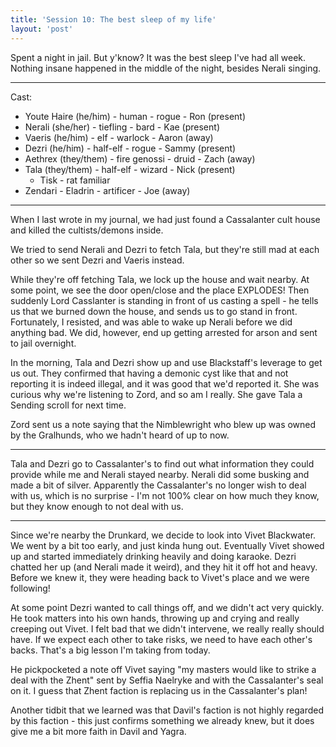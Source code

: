 ```yaml
---
title: 'Session 10: The best sleep of my life'
layout: 'post'
---
```


Spent a night in jail. But y'know? It was the best sleep I've had all week. Nothing insane happened in the middle of the night, besides Nerali singing.

---

Cast:

* Youte Haire (he/him) - human - rogue - Ron (present)
* Nerali (she/her) - tiefling - bard - Kae (present)
* Vaeris (he/him) - elf - warlock - Aaron (away)
* Dezri (he/him) - half-elf - rogue - Sammy (present)
* Aethrex (they/them) - fire genossi - druid - Zach (away)
* Tala (they/them) - half-elf - wizard - Nick (present)
    * Tisk - rat familiar
* Zendari - Eladrin - artificer - Joe (away)

---

When I last wrote in my journal, we had just found a Cassalanter cult house and killed the cultists/demons inside.

We tried to send Nerali and Dezri to fetch Tala, but they're still mad at each other so we sent Dezri and Vaeris instead.

While they're off fetching Tala, we lock up the house and wait nearby. At some point, we see the door open/close and the place EXPLODES! Then suddenly Lord Casslanter is standing in front of us casting a spell - he tells us that we burned down the house, and sends us to go stand in front. Fortunately, I resisted, and was able to wake up Nerali before we did anything bad. We did, however, end up getting arrested for arson and sent to jail overnight.

In the morning, Tala and Dezri show up and use Blackstaff's leverage to get us out. They confirmed that having a demonic cyst like that and not reporting it is indeed illegal, and it was good that we'd reported it. She was curious why we're listening to Zord, and so am I really. She gave Tala a Sending scroll for next time.

Zord sent us a note saying that the Nimblewright who blew up was owned by the Gralhunds, who we hadn't heard of up to now.

---

Tala and Dezri go to Cassalanter's to find out what information they could provide while me and Nerali stayed nearby. Nerali did some busking and made a bit of silver. Apparently the Cassalanter's no longer wish to deal with us, which is no surprise - I'm not 100% clear on how much they know, but they know enough to not deal with us.

---

Since we're nearby the Drunkard, we decide to look into Vivet Blackwater. We went by a bit too early, and just kinda hung out. Eventually Vivet showed up and started immediately drinking heavily and doing karaoke. Dezri chatted her up (and Nerali made it weird), and they hit it off hot and heavy. Before we knew it, they were heading back to Vivet's place and we were following!

At some point Dezri wanted to call things off, and we didn't act very quickly. He took matters into his own hands, throwing up and crying and really creeping out Vivet. I felt bad that we didn't intervene, we really really should have. If we expect each other to take risks, we need to have each other's backs. That's a big lesson I'm taking from today.

He pickpocketed a note off Vivet saying "my masters would like to strike a deal with the Zhent" sent by Seffia Naelryke and with the Cassalanter's seal on it. I guess that Zhent faction is replacing us in the Cassalanter's plan!

Another tidbit that we learned was that Davil's faction is not highly regarded by this faction - this just confirms something we already knew, but it does give me a bit more faith in Davil and Yagra.
